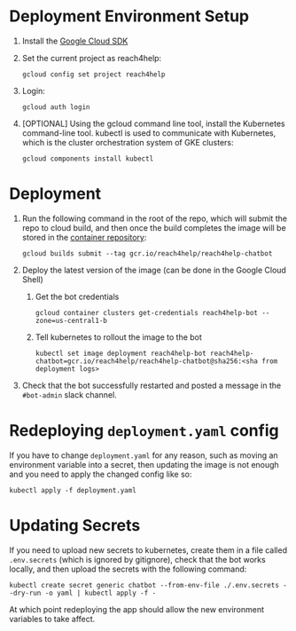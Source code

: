 # Deployment Environment Setup

1. Install the [Google Cloud SDK](https://cloud.google.com/sdk/docs/quickstarts)
1. Set the current project as reach4help:
   ```
   gcloud config set project reach4help
   ```
1. Login:
   ```
   gcloud auth login
   ```
1. [OPTIONAL]
   Using the gcloud command line tool, install the Kubernetes command-line tool.
   kubectl is used to communicate with Kubernetes,
   which is the cluster orchestration system of GKE clusters:

   ```
   gcloud components install kubectl
   ```

# Deployment

1. Run the following command in the root of the repo,
   which will submit the repo to cloud build,
   and then once the build completes the image will be stored
   in the [container repository](https://console.cloud.google.com/gcr/images/reach4help/GLOBAL/reach4help-chatbot?project=reach4help):

   ```
   gcloud builds submit --tag gcr.io/reach4help/reach4help-chatbot
   ```
1. Deploy the latest version of the image (can be done in the Google Cloud Shell)
   1. Get the bot credentials
      ```
      gcloud container clusters get-credentials reach4help-bot --zone=us-central1-b
      ```
   2. Tell kubernetes to rollout the image to the bot
      ```
      kubectl set image deployment reach4help-bot reach4help-chatbot=gcr.io/reach4help/reach4help-chatbot@sha256:<sha from deployment logs>
      ```
1. Check that the bot successfully restarted and posted a message in the
   `#bot-admin` slack channel.

# Redeploying `deployment.yaml` config

If you have to change `deployment.yaml` for any reason, such as moving an
environment variable into a secret, then updating the image is not enough
and you need to apply the changed config like so:

```
kubectl apply -f deployment.yaml
```

# Updating Secrets

If you need to upload new secrets to kubernetes, create them in a file called
`.env.secrets` (which is ignored by gitignore), check that the bot works locally,
and then upload the secrets with the following command:

```
kubectl create secret generic chatbot --from-env-file ./.env.secrets --dry-run -o yaml | kubectl apply -f -
```

At which point redeploying the app should allow the new environment variables to
take affect.
